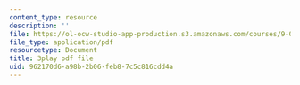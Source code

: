 ```yaml
---
content_type: resource
description: ''
file: https://ol-ocw-studio-app-production.s3.amazonaws.com/courses/9-00sc-introduction-to-psychology-fall-2011/962170d6a98b2b06feb87c5c816cdd4a_SjjGiqf96rI.pdf
file_type: application/pdf
resourcetype: Document
title: 3play pdf file
uid: 962170d6-a98b-2b06-feb8-7c5c816cdd4a
---
```

